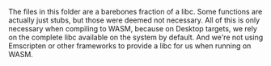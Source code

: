 The files in this folder are a barebones fraction of a libc.
Some functions are actually just stubs, but those were deemed not necessary.
All of this is only necessary when compiling to WASM, because
on Desktop targets, we rely on the complete libc available on
the system by default. And we're not using Emscripten or other
frameworks to provide a libc for us when running on WASM.